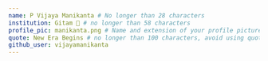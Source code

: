 ```yaml
---
name: P Vijaya Manikanta # No longer than 28 characters
institution: Gitam 🚩 # no longer than 58 characters
profile_pic: manikanta.png # Name and extension of your profile picture(ex. mona.png) The picture must be squared and 544px on width and height.
quote: New Era Begins # no longer than 100 characters, avoid using quotes(") to guarantee the format remains the same.
github_user: vijayamanikanta
---
```

